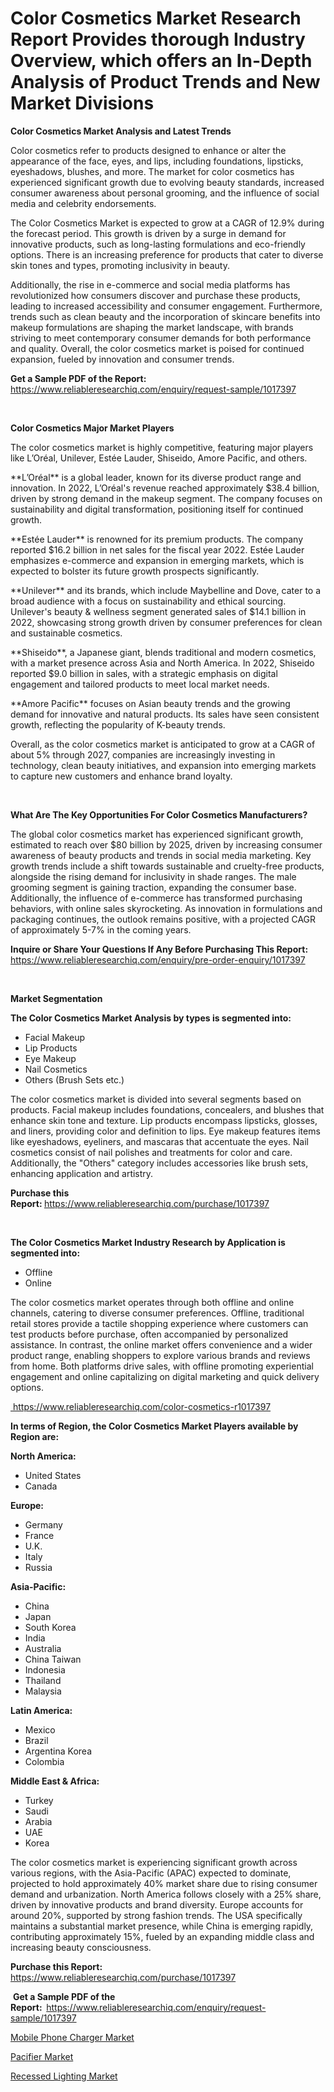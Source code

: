 <p><h1>Color Cosmetics Market Research Report Provides thorough Industry Overview, which offers an In-Depth Analysis of Product Trends and New Market Divisions</h1></p><p><strong>Color Cosmetics Market Analysis and Latest Trends</strong></p>
<p><p>Color cosmetics refer to products designed to enhance or alter the appearance of the face, eyes, and lips, including foundations, lipsticks, eyeshadows, blushes, and more. The market for color cosmetics has experienced significant growth due to evolving beauty standards, increased consumer awareness about personal grooming, and the influence of social media and celebrity endorsements.</p><p>The Color Cosmetics Market is expected to grow at a CAGR of 12.9% during the forecast period. This growth is driven by a surge in demand for innovative products, such as long-lasting formulations and eco-friendly options. There is an increasing preference for products that cater to diverse skin tones and types, promoting inclusivity in beauty.</p><p>Additionally, the rise in e-commerce and social media platforms has revolutionized how consumers discover and purchase these products, leading to increased accessibility and consumer engagement. Furthermore, trends such as clean beauty and the incorporation of skincare benefits into makeup formulations are shaping the market landscape, with brands striving to meet contemporary consumer demands for both performance and quality. Overall, the color cosmetics market is poised for continued expansion, fueled by innovation and consumer trends.</p></p>
<p><strong>Get a Sample PDF of the Report:&nbsp;</strong> <a href="https://www.reliableresearchiq.com/enquiry/request-sample/1017397?utm_campaign=1140&utm_medium=2&utm_source=Github&utm_content=ia&utm_term=08022025&utm_id=color-cosmetics">https://www.reliableresearchiq.com/enquiry/request-sample/1017397</a></p>
<p>&nbsp;</p>
<p><strong>Color Cosmetics Major Market Players</strong></p>
<p><p>The color cosmetics market is highly competitive, featuring major players like L’Oréal, Unilever, Estée Lauder, Shiseido, Amore Pacific, and others. </p><p>**L’Oréal** is a global leader, known for its diverse product range and innovation. In 2022, L’Oréal's revenue reached approximately $38.4 billion, driven by strong demand in the makeup segment. The company focuses on sustainability and digital transformation, positioning itself for continued growth.</p><p>**Estée Lauder** is renowned for its premium products. The company reported $16.2 billion in net sales for the fiscal year 2022. Estée Lauder emphasizes e-commerce and expansion in emerging markets, which is expected to bolster its future growth prospects significantly.</p><p>**Unilever** and its brands, which include Maybelline and Dove, cater to a broad audience with a focus on sustainability and ethical sourcing. Unilever's beauty & wellness segment generated sales of $14.1 billion in 2022, showcasing strong growth driven by consumer preferences for clean and sustainable cosmetics.</p><p>**Shiseido**, a Japanese giant, blends traditional and modern cosmetics, with a market presence across Asia and North America. In 2022, Shiseido reported $9.0 billion in sales, with a strategic emphasis on digital engagement and tailored products to meet local market needs.</p><p>**Amore Pacific** focuses on Asian beauty trends and the growing demand for innovative and natural products. Its sales have seen consistent growth, reflecting the popularity of K-beauty trends.</p><p>Overall, as the color cosmetics market is anticipated to grow at a CAGR of about 5% through 2027, companies are increasingly investing in technology, clean beauty initiatives, and expansion into emerging markets to capture new customers and enhance brand loyalty.</p></p>
<p>&nbsp;</p>
<p><strong>What Are The Key Opportunities For Color Cosmetics Manufacturers?</strong></p>
<p><p>The global color cosmetics market has experienced significant growth, estimated to reach over $80 billion by 2025, driven by increasing consumer awareness of beauty products and trends in social media marketing. Key growth trends include a shift towards sustainable and cruelty-free products, alongside the rising demand for inclusivity in shade ranges. The male grooming segment is gaining traction, expanding the consumer base. Additionally, the influence of e-commerce has transformed purchasing behaviors, with online sales skyrocketing. As innovation in formulations and packaging continues, the outlook remains positive, with a projected CAGR of approximately 5-7% in the coming years.</p></p>
<p><strong>Inquire or Share Your Questions If Any Before Purchasing This Report:</strong> <a href="https://www.reliableresearchiq.com/enquiry/pre-order-enquiry/1017397?utm_campaign=1140&utm_medium=2&utm_source=Github&utm_content=ia&utm_term=08022025&utm_id=color-cosmetics">https://www.reliableresearchiq.com/enquiry/pre-order-enquiry/1017397</a></p>
<p>&nbsp;</p>
<p><strong>Market Segmentation</strong></p>
<p><strong>The Color Cosmetics Market Analysis by types is segmented into:</strong></p>
<p><ul><li>Facial Makeup</li><li>Lip Products</li><li>Eye Makeup</li><li>Nail Cosmetics</li><li>Others (Brush Sets etc.)</li></ul></p>
<p><p>The color cosmetics market is divided into several segments based on products. Facial makeup includes foundations, concealers, and blushes that enhance skin tone and texture. Lip products encompass lipsticks, glosses, and liners, providing color and definition to lips. Eye makeup features items like eyeshadows, eyeliners, and mascaras that accentuate the eyes. Nail cosmetics consist of nail polishes and treatments for color and care. Additionally, the "Others" category includes accessories like brush sets, enhancing application and artistry.</p></p>
<p><strong>Purchase this Report:&nbsp;</strong><a href="https://www.reliableresearchiq.com/purchase/1017397?utm_campaign=1140&utm_medium=2&utm_source=Github&utm_content=ia&utm_term=08022025&utm_id=color-cosmetics">https://www.reliableresearchiq.com/purchase/1017397</a></p>
<p>&nbsp;</p>
<p><strong>The Color Cosmetics Market Industry Research by Application is segmented into:</strong></p>
<p><ul><li>Offline</li><li>Online</li></ul></p>
<p><p>The color cosmetics market operates through both offline and online channels, catering to diverse consumer preferences. Offline, traditional retail stores provide a tactile shopping experience where customers can test products before purchase, often accompanied by personalized assistance. In contrast, the online market offers convenience and a wider product range, enabling shoppers to explore various brands and reviews from home. Both platforms drive sales, with offline promoting experiential engagement and online capitalizing on digital marketing and quick delivery options.</p></p>
<p><a href="https://www.reliableresearchiq.com/color-cosmetics-r1017397?utm_campaign=1140&utm_medium=2&utm_source=Github&utm_content=ia&utm_term=08022025&utm_id=color-cosmetics">&nbsp;https://www.reliableresearchiq.com/color-cosmetics-r1017397</a></p>
<p><strong>In terms of Region, the Color Cosmetics Market Players available by Region are:</strong></p>
<p>
    <p> <strong> North America: </strong>
        <ul>
            <li>United States</li>
            <li>Canada</li>
        </ul>
        </p> 
    <p> <strong> Europe: </strong>
        <ul>
            <li>Germany</li>
            <li>France</li>
            <li>U.K.</li>
            <li>Italy</li>
            <li>Russia</li>
        </ul>
        </p> 
    <p> <strong> Asia-Pacific: </strong>
        <ul>
            <li>China</li>
            <li>Japan</li>
            <li>South Korea</li>
            <li>India</li>
            <li>Australia</li>
            <li>China Taiwan</li>
            <li>Indonesia</li>
            <li>Thailand</li>
            <li>Malaysia</li>
        </ul>
        </p> 
    <p> <strong> Latin America: </strong>
        <ul>
            <li>Mexico</li>
            <li>Brazil</li>
            <li>Argentina Korea</li>
            <li>Colombia</li>
        </ul>
        </p> 
    <p> <strong> Middle East & Africa: </strong>
        <ul>
            <li>Turkey</li>
            <li>Saudi</li>
            <li>Arabia</li>
            <li>UAE</li>
            <li>Korea</li>
        </ul>
    </p>
    </p>
<p><p>The color cosmetics market is experiencing significant growth across various regions, with the Asia-Pacific (APAC) expected to dominate, projected to hold approximately 40% market share due to rising consumer demand and urbanization. North America follows closely with a 25% share, driven by innovative products and brand diversity. Europe accounts for around 20%, supported by strong fashion trends. The USA specifically maintains a substantial market presence, while China is emerging rapidly, contributing approximately 15%, fueled by an expanding middle class and increasing beauty consciousness.</p></p>
<p><strong>Purchase this Report: </strong><a href="https://www.reliableresearchiq.com/purchase/1017397?utm_campaign=1140&utm_medium=2&utm_source=Github&utm_content=ia&utm_term=08022025&utm_id=color-cosmetics">https://www.reliableresearchiq.com/purchase/1017397</a></p>
<p>&nbsp;<strong>Get a Sample PDF of the Report:&nbsp;&nbsp;</strong><a href="https://www.reliableresearchiq.com/enquiry/request-sample/1017397?utm_campaign=1140&utm_medium=2&utm_source=Github&utm_content=ia&utm_term=08022025&utm_id=color-cosmetics">https://www.reliableresearchiq.com/enquiry/request-sample/1017397</a></p>
<p><strong></strong></p>
<p><p><a href="https://github.com/hirvemohssi19/Market-Research-Report-List-1/blob/main/mobile-phone-charger-market.md?utm_campaign=1140&utm_medium=2&utm_source=Github&utm_content=ia&utm_term=08022025&utm_id=color-cosmetics">Mobile Phone Charger Market</a></p><p><a href="https://github.com/dibesnayee/Market-Research-Report-List-1/blob/main/pacifier-market.md?utm_campaign=1140&utm_medium=2&utm_source=Github&utm_content=ia&utm_term=08022025&utm_id=color-cosmetics">Pacifier Market</a></p><p><a href="https://github.com/bosiwajman/Market-Research-Report-List-1/blob/main/recessed-lighting-market.md?utm_campaign=1140&utm_medium=2&utm_source=Github&utm_content=ia&utm_term=08022025&utm_id=color-cosmetics">Recessed Lighting Market</a></p></p>